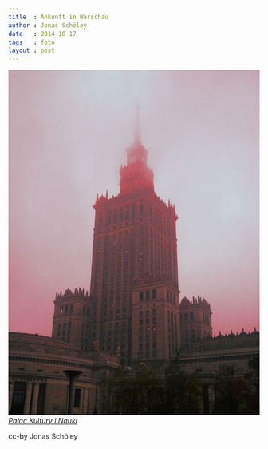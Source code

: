 ```yaml
---
title  : Ankunft in Warschau
author : Jonas Schöley
date   : 2014-10-17
tags   : foto
layout : post
---
```


![](/assets/2014-10-17-ankunft_in_warschau/warschau_kulturpalast.jpg)
*[Pałac Kultury i Nauki](https://en.wikipedia.org/wiki/Palace_of_Culture_and_Science)*

cc-by Jonas Schöley